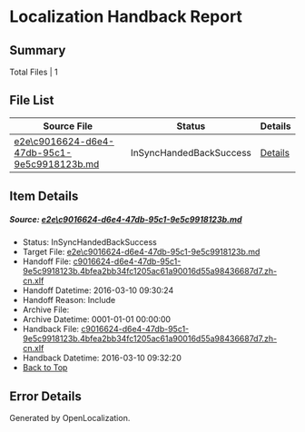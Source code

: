 # <a name='report-top'></a> Localization Handback Report

## Summary
 Total Files | 1

## File List
 Source File | Status | Details 
 ----------- | ------ | ------- 
 [e2e\c9016624-d6e4-47db-95c1-9e5c9918123b.md](https://github.com/OpenLocalizationTest/oltest/blob/26cc6dfe79fd4bd82fe38d1a136574f7eb90250c/e2e/c9016624-d6e4-47db-95c1-9e5c9918123b.md) | InSyncHandedBackSuccess | [Details](#7be3f4c95cf057ad95e1b8735a82c5bb66ba56794)

## Item Details
##### <a name='7be3f4c95cf057ad95e1b8735a82c5bb66ba56794'></a> Source: [e2e\c9016624-d6e4-47db-95c1-9e5c9918123b.md](https://github.com/OpenLocalizationTest/oltest/blob/26cc6dfe79fd4bd82fe38d1a136574f7eb90250c/e2e/c9016624-d6e4-47db-95c1-9e5c9918123b.md)
* Status: InSyncHandedBackSuccess
* Target File: [e2e\c9016624-d6e4-47db-95c1-9e5c9918123b.md](https://github.com/OpenLocalizationTestOrg/oltest.zh-cn/blob/9774f521859b52a96ac9a10467753be5c0c4869e/e2e/c9016624-d6e4-47db-95c1-9e5c9918123b.md)
* Handoff File: [c9016624-d6e4-47db-95c1-9e5c9918123b.4bfea2bb34fc1205ac61a90016d55a98436687d7.zh-cn.xlf](https://github.com/OpenLocalizationTestOrg/olhandoff/blob/cac81ed1632ca48ec172cb381474ff8aa3b20232/ol-handoff/OpenLocalizationTestOrg/oltest.zh-cn/xinjiang/ht/c9016624-d6e4-47db-95c1-9e5c9918123b.4bfea2bb34fc1205ac61a90016d55a98436687d7.zh-cn.xlf)
* Handoff Datetime: 2016-03-10 09:30:24
* Handoff Reason: Include
* Archive File: 
* Archive Datetime: 0001-01-01 00:00:00
* Handback File: [c9016624-d6e4-47db-95c1-9e5c9918123b.4bfea2bb34fc1205ac61a90016d55a98436687d7.zh-cn.xlf](https://github.com/OpenLocalizationTestOrg/olhandback/blob/8acc282c7e6e2597ff637cf71c938e98f2d582a8/ol-handback/OpenLocalizationTestOrg/oltest.zh-cn/xinjiang/ht/c9016624-d6e4-47db-95c1-9e5c9918123b.4bfea2bb34fc1205ac61a90016d55a98436687d7.zh-cn.xlf)
* Handback Datetime: 2016-03-10 09:32:20
* [Back to Top](#report-top)


## Error Details

Generated by OpenLocalization.
